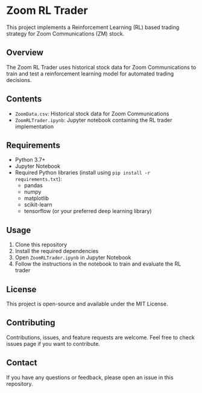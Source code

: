 # Zoom RL Trader

This project implements a Reinforcement Learning (RL) based trading strategy for Zoom Communications (ZM) stock.

## Overview

The Zoom RL Trader uses historical stock data for Zoom Communications to train and test a reinforcement learning model for automated trading decisions.

## Contents

- `ZoomData.csv`: Historical stock data for Zoom Communications
- `ZoomRLTrader.ipynb`: Jupyter notebook containing the RL trader implementation

## Requirements

- Python 3.7+
- Jupyter Notebook
- Required Python libraries (install using `pip install -r requirements.txt`):
  - pandas
  - numpy
  - matplotlib
  - scikit-learn
  - tensorflow (or your preferred deep learning library)

## Usage

1. Clone this repository
2. Install the required dependencies
3. Open `ZoomRLTrader.ipynb` in Jupyter Notebook
4. Follow the instructions in the notebook to train and evaluate the RL trader

## License

This project is open-source and available under the MIT License.

## Contributing

Contributions, issues, and feature requests are welcome. Feel free to check issues page if you want to contribute.

## Contact

If you have any questions or feedback, please open an issue in this repository.